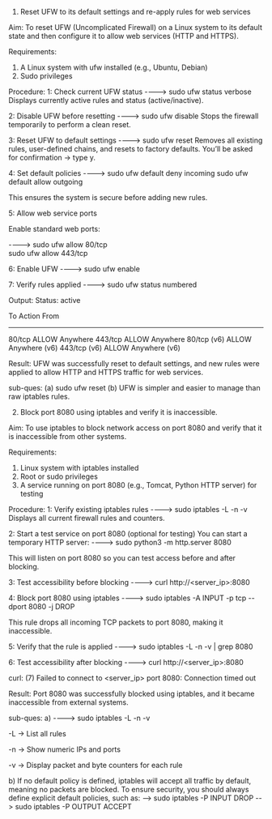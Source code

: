 1. Reset UFW to its default settings and re-apply rules for web services

Aim:
To reset UFW (Uncomplicated Firewall) on a Linux system to its default state and then configure it to allow web services (HTTP and HTTPS).

Requirements:
1. A Linux system with ufw installed (e.g., Ubuntu, Debian)
2. Sudo privileges

Procedure:
1: Check current UFW status
----> sudo ufw status verbose
Displays currently active rules and status (active/inactive).

2: Disable UFW before resetting
----> sudo ufw disable
Stops the firewall temporarily to perform a clean reset.

3: Reset UFW to default settings
----> sudo ufw reset
Removes all existing rules, user-defined chains, and resets to factory defaults.
You’ll be asked for confirmation → type y.

4: Set default policies
----> sudo ufw default deny incoming
sudo ufw default allow outgoing

This ensures the system is secure before adding new rules.

5: Allow web service ports

Enable standard web ports:

----> sudo ufw allow 80/tcp    
sudo ufw allow 443/tcp     

6: Enable UFW
----> sudo ufw enable

7: Verify rules applied
----> sudo ufw status numbered

Output:
Status: active

To                         Action      From
--                         ------      ----
80/tcp                     ALLOW       Anywhere
443/tcp                    ALLOW       Anywhere
80/tcp (v6)                ALLOW       Anywhere (v6)
443/tcp (v6)               ALLOW       Anywhere (v6)

Result:
UFW was successfully reset to default settings, and new rules were applied to allow HTTP and HTTPS traffic for web services.

sub-ques:
(a) sudo ufw reset
(b) UFW is simpler and easier to manage than raw iptables rules.

2. Block port 8080 using iptables and verify it is inaccessible.

Aim: To use iptables to block network access on port 8080 and verify that it is inaccessible from other systems.

Requirements:

1. Linux system with iptables installed
2. Root or sudo privileges
3. A service running on port 8080 (e.g., Tomcat, Python HTTP server) for testing

Procedure:
1: Verify existing iptables rules
----> sudo iptables -L -n -v
Displays all current firewall rules and counters.

2: Start a test service on port 8080 (optional for testing)
You can start a temporary HTTP server:
----> sudo python3 -m http.server 8080

This will listen on port 8080 so you can test access before and after blocking.

3: Test accessibility before blocking
----> curl http://<server_ip>:8080

4: Block port 8080 using iptables
----> sudo iptables -A INPUT -p tcp --dport 8080 -j DROP

This rule drops all incoming TCP packets to port 8080, making it inaccessible.

5: Verify that the rule is applied
----> sudo iptables -L -n -v | grep 8080

6: Test accessibility after blocking
----> curl http://<server_ip>:8080

curl: (7) Failed to connect to <server_ip> port 8080: Connection timed out


Result:
Port 8080 was successfully blocked using iptables, and it became inaccessible from external systems.

sub-ques:
a)
----> sudo iptables -L -n -v

-L → List all rules

-n → Show numeric IPs and ports

-v → Display packet and byte counters for each rule

b) If no default policy is defined, iptables will accept all traffic by default, meaning no packets are blocked.
To ensure security, you should always define explicit default policies, such as:
--> sudo iptables -P INPUT DROP
--> sudo iptables -P OUTPUT ACCEPT

